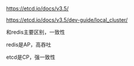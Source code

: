 



https://etcd.io/docs/v3.5/

https://etcd.io/docs/v3.5/dev-guide/local_cluster/



和redis主要区别，一致性

redis是AP，高吞吐

etcd是CP，强一致性

